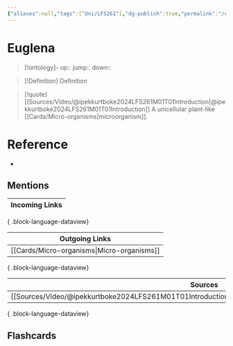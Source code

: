 ```yaml
---
{"aliases":null,"tags":["Uni/LFS261"],"dg-publish":true,"permalink":"/cards/euglena/","dgPassFrontmatter":true}
---
```


# Euglena

> [!ontology]-
> up:: 
> jump:: 
> down:: 

> [!Definition] Definition

> [!quote] [[Sources/Video/@ipekkurtboke2024LFS261M01T01Introduction\|@ipekkurtboke2024LFS261M01T01Introduction]]
> A unicellular plant-like [[Cards/Micro-organisms\|microorganism]].

# Reference

- 

## Mentions

| Incoming Links |
| -------------- |

{ .block-language-dataview}

| Outgoing Links                                |
| --------------------------------------------- |
| [[Cards/Micro-organisms\|Micro-organisms]] |

{ .block-language-dataview}

| Sources                                                                                                   |
| --------------------------------------------------------------------------------------------------------- |
| [[Sources/Video/@ipekkurtboke2024LFS261M01T01Introduction\|@ipekkurtboke2024LFS261M01T01Introduction]] |

{ .block-language-dataview}

## Flashcards